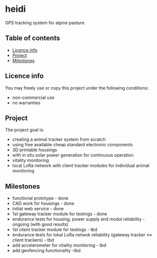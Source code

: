 # heidi
GPS tracking system for alpine pasture

## Table of contents
* [Licence info](#licence-info)
* [Project](#project)
* [Milestones](#milestones)

## Licence info
You may freely use or copy this project under the following conditions:
* non-commercial use
* no warranties
	
## Project
The project goal is:
* creating a animal tracker system from scratch
* using free available cheap standard electronic components
* 3D printable housings
* with in situ solar power generation for continuous operation
* vitality monitoring
* local LoRa network with client tracker modules for individual animal monitoring
	
## Milestones
* functional prototype - done
* CAD work for housings - done
* initial web service - done
* 1st gateway tracker module for testings - done
* endurance tests for housing, power supply and modul reliability - ongoing (with good results)
* 1st client tracker module for testings - tbd
* endurance tests for lokal LoRa netwok reliability (gateway tracker <-> client trackers) - tbd
* add accelerometer for vitality monitoring - tbd
* add geofencing functionality -tbd


